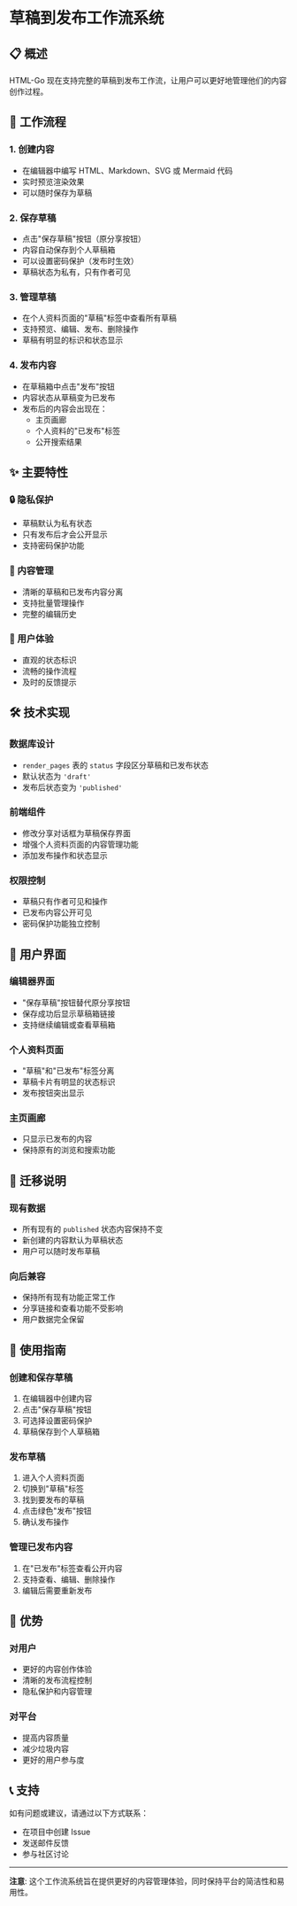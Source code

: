 # 草稿到发布工作流系统

## 📋 概述

HTML-Go 现在支持完整的草稿到发布工作流，让用户可以更好地管理他们的内容创作过程。

## 🎯 工作流程

### 1. 创建内容
- 在编辑器中编写 HTML、Markdown、SVG 或 Mermaid 代码
- 实时预览渲染效果
- 可以随时保存为草稿

### 2. 保存草稿
- 点击"保存草稿"按钮（原分享按钮）
- 内容自动保存到个人草稿箱
- 可以设置密码保护（发布时生效）
- 草稿状态为私有，只有作者可见

### 3. 管理草稿
- 在个人资料页面的"草稿"标签中查看所有草稿
- 支持预览、编辑、发布、删除操作
- 草稿有明显的标识和状态显示

### 4. 发布内容
- 在草稿箱中点击"发布"按钮
- 内容状态从草稿变为已发布
- 发布后的内容会出现在：
  - 主页画廊
  - 个人资料的"已发布"标签
  - 公开搜索结果

## ✨ 主要特性

### 🔒 隐私保护
- 草稿默认为私有状态
- 只有发布后才会公开显示
- 支持密码保护功能

### 📝 内容管理
- 清晰的草稿和已发布内容分离
- 支持批量管理操作
- 完整的编辑历史

### 🎨 用户体验
- 直观的状态标识
- 流畅的操作流程
- 及时的反馈提示

## 🛠️ 技术实现

### 数据库设计
- `render_pages` 表的 `status` 字段区分草稿和已发布状态
- 默认状态为 `'draft'`
- 发布后状态变为 `'published'`

### 前端组件
- 修改分享对话框为草稿保存界面
- 增强个人资料页面的内容管理功能
- 添加发布操作和状态显示

### 权限控制
- 草稿只有作者可见和操作
- 已发布内容公开可见
- 密码保护功能独立控制

## 📱 用户界面

### 编辑器界面
- "保存草稿"按钮替代原分享按钮
- 保存成功后显示草稿箱链接
- 支持继续编辑或查看草稿箱

### 个人资料页面
- "草稿"和"已发布"标签分离
- 草稿卡片有明显的状态标识
- 发布按钮突出显示

### 主页画廊
- 只显示已发布的内容
- 保持原有的浏览和搜索功能

## 🔄 迁移说明

### 现有数据
- 所有现有的 `published` 状态内容保持不变
- 新创建的内容默认为草稿状态
- 用户可以随时发布草稿

### 向后兼容
- 保持所有现有功能正常工作
- 分享链接和查看功能不受影响
- 用户数据完全保留

## 🚀 使用指南

### 创建和保存草稿
1. 在编辑器中创建内容
2. 点击"保存草稿"按钮
3. 可选择设置密码保护
4. 草稿保存到个人草稿箱

### 发布草稿
1. 进入个人资料页面
2. 切换到"草稿"标签
3. 找到要发布的草稿
4. 点击绿色"发布"按钮
5. 确认发布操作

### 管理已发布内容
1. 在"已发布"标签查看公开内容
2. 支持查看、编辑、删除操作
3. 编辑后需要重新发布

## 🎉 优势

### 对用户
- 更好的内容创作体验
- 清晰的发布流程控制
- 隐私保护和内容管理

### 对平台
- 提高内容质量
- 减少垃圾内容
- 更好的用户参与度

## 📞 支持

如有问题或建议，请通过以下方式联系：
- 在项目中创建 Issue
- 发送邮件反馈
- 参与社区讨论

---

**注意**: 这个工作流系统旨在提供更好的内容管理体验，同时保持平台的简洁性和易用性。
